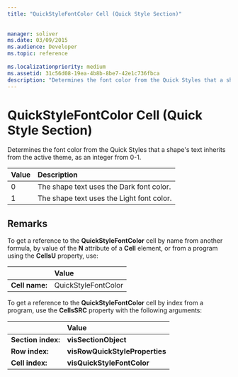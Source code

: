 ```yaml
---
title: "QuickStyleFontColor Cell (Quick Style Section)"
 
 
manager: soliver
ms.date: 03/09/2015
ms.audience: Developer
ms.topic: reference
 
ms.localizationpriority: medium
ms.assetid: 31c56d08-19ea-4b8b-8be7-42e1c736fbca
description: "Determines the font color from the Quick Styles that a shape's text inherits from the active theme, as an integer from 0-1."
---
```


# QuickStyleFontColor Cell (Quick Style Section)

Determines the font color from the Quick Styles that a shape's text inherits from the active theme, as an integer from 0-1. 
  
|Value  <br/> |Description  <br/> |
|:-----|:-----|
|0  <br/> |The shape text uses the Dark font color. |
|1  <br/> |The shape text uses the Light font color. |
   
## Remarks

To get a reference to the **QuickStyleFontColor** cell by name from another formula, by value of the **N** attribute of a **Cell** element, or from a program using the **CellsU** property, use: 
  
||Value |
|:-----|:-----|
| **Cell name:**  <br/> | QuickStyleFontColor  <br/> |
   
To get a reference to the **QuickStyleFontColor** cell by index from a program, use the **CellsSRC** property with the following arguments: 
  
||Value |
|:-----|:-----|
| **Section index:**  <br/> |**visSectionObject** <br/> |
| **Row index:**  <br/> |**visRowQuickStyleProperties** <br/> |
| **Cell index:**  <br/> |**visQuickStyleFontColor** <br/> |
   

